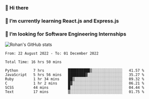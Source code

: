 ### 👋 Hi there 

<!--
**rohznmdev/rohznmdev** is a ✨ _special_ ✨ repository because its `README.md` (this file) appears on your GitHub profile.

Here are some ideas to get you started:

- 🔭 I’m currently working on ...
- 🌱 I’m currently learning Ruby and Ruby on Rails
- 👯 I’m looking to collaborate on ...
- 🤔 I’m looking for help with ...
- 💬 Ask me about ...
- 📫 How to reach me: ...
- 😄 Pronouns: ...
- ⚡ Fun fact: ...
-->
### 🌱 I’m currently learning React.js and Express.js
### 🤔 I’m looking for Software Engineering Internships
![Rohan's GitHub stats](https://github-readme-stats.vercel.app/api?username=rohznmdev&theme=dark&show_icons=true)

<!--START_SECTION:waka-->

```text
From: 22 August 2022 - To: 01 December 2022

Total Time: 16 hrs 50 mins

Python       7 hrs           ██████████▒░░░░░░░░░░░░░░   41.57 %
JavaScript   5 hrs 56 mins   ████████▓░░░░░░░░░░░░░░░░   35.27 %
Ruby         1 hr 34 mins    ██▒░░░░░░░░░░░░░░░░░░░░░░   09.32 %
C            1 hr 2 mins     █▓░░░░░░░░░░░░░░░░░░░░░░░   06.21 %
SCSS         44 mins         █░░░░░░░░░░░░░░░░░░░░░░░░   04.44 %
Text         17 mins         ▒░░░░░░░░░░░░░░░░░░░░░░░░   01.75 %
```

<!--END_SECTION:waka-->
